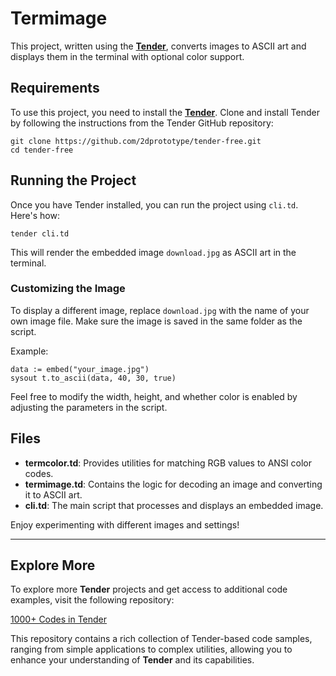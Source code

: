 # Termimage
This project, written using the [**Tender**](https://github.com/2dprototype/tender-free), converts images to ASCII art and displays them in the terminal with optional color support.

## Requirements

To use this project, you need to install the [**Tender**](https://github.com/2dprototype/tender-free). Clone and install Tender by following the instructions from the Tender GitHub repository:

```
git clone https://github.com/2dprototype/tender-free.git
cd tender-free
```

## Running the Project

Once you have Tender installed, you can run the project using `cli.td`. Here's how:

```
tender cli.td
```

This will render the embedded image `download.jpg` as ASCII art in the terminal.

### Customizing the Image

To display a different image, replace `download.jpg` with the name of your own image file. Make sure the image is saved in the same folder as the script.

Example:

```tender
data := embed("your_image.jpg")
sysout t.to_ascii(data, 40, 30, true)
```

Feel free to modify the width, height, and whether color is enabled by adjusting the parameters in the script.

## Files

- **termcolor.td**: Provides utilities for matching RGB values to ANSI color codes.
- **termimage.td**: Contains the logic for decoding an image and converting it to ASCII art.
- **cli.td**: The main script that processes and displays an embedded image.

Enjoy experimenting with different images and settings!

---
## **Explore More**

To explore more **Tender** projects and get access to additional code examples, visit the following repository:

[1000+ Codes in Tender](https://github.com/IHEfty/1000-Codes-in-Tender/)

This repository contains a rich collection of Tender-based code samples, ranging from simple applications to complex utilities, allowing you to enhance your understanding of **Tender** and its capabilities.

